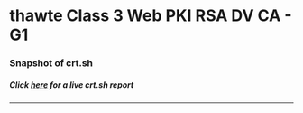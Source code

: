 # thawte Class 3 Web PKI RSA DV CA - G1
### Snapshot of crt.sh
##### Click [here](https://crt.sh/?q=FAAE92820590F2D8DB521C20C9EF4B53CFDF3C07C90E176AD913DACFE95481ED) for a live crt.sh report

---
